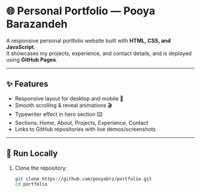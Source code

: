 # 🌐 Personal Portfolio — Pooya Barazandeh

A responsive personal portfolio website built with **HTML, CSS, and JavaScript**.  
It showcases my projects, experience, and contact details, and is deployed using **GitHub Pages**.

---

## ✨ Features
- Responsive layout for desktop and mobile 📱  
- Smooth scrolling & reveal animations 🎬  
- Typewriter effect in hero section ⌨️  
- Sections: Home, About, Projects, Experience, Contact  
- Links to GitHub repositories with live demos/screenshots  

---

## 🚀 Run Locally
1. Clone the repository:
   ```bash
   git clone https://github.com/pooyabrz/portfolio.git
   cd portfolio
```

